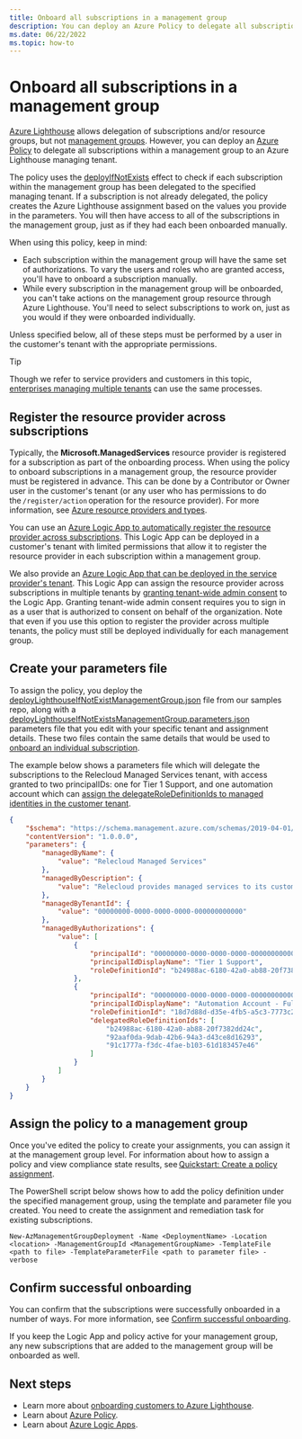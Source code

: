 ```yaml
---
title: Onboard all subscriptions in a management group
description: You can deploy an Azure Policy to delegate all subscriptions within a management group to an Azure Lighthouse managing tenant.
ms.date: 06/22/2022
ms.topic: how-to
---
```


# Onboard all subscriptions in a management group

[Azure Lighthouse](../overview.md) allows delegation of subscriptions and/or resource groups, but not [management groups](../../governance/management-groups/overview.md). However, you can deploy an [Azure Policy](https://github.com/Azure/Azure-Lighthouse-samples/tree/master/templates/policy-delegate-management-groups) to delegate all subscriptions within a management group to an Azure Lighthouse managing tenant.

The policy uses the [deployIfNotExists](../../governance/policy/concepts/effects.md#deployifnotexists) effect to check if each subscription within the management group has been delegated to the specified managing tenant. If a subscription is not already delegated, the policy creates the Azure Lighthouse assignment based on the values you provide in the parameters. You will then have access to all of the subscriptions in the management group, just as if they had each been onboarded manually.

When using this policy, keep in mind:

- Each subscription within the management group will have the same set of authorizations. To vary the users and roles who are granted access, you'll have to onboard a subscription manually.
- While every subscription in the management group will be onboarded, you can't take actions on the management group resource through Azure Lighthouse. You'll need to select subscriptions to work on, just as you would if they were onboarded individually.

Unless specified below, all of these steps must be performed by a user in the customer's tenant with the appropriate permissions.

> [!TIP]
> Though we refer to service providers and customers in this topic, [enterprises managing multiple tenants](../concepts/enterprise.md) can use the same processes.

## Register the resource provider across subscriptions

Typically, the **Microsoft.ManagedServices** resource provider is registered for a subscription as part of the onboarding process. When using the policy to onboard subscriptions in a management group, the resource provider must be registered in advance. This can be done by a Contributor or Owner user in the customer's tenant (or any user who has permissions to do the `/register/action` operation for the resource provider). For more information, see [Azure resource providers and types](../../azure-resource-manager/management/resource-providers-and-types.md).

You can use an [Azure Logic App to automatically register the resource provider across subscriptions](https://github.com/Azure/Azure-Lighthouse-samples/tree/master/templates/register-managed-services-rp-customer). This Logic App can be deployed in a customer's tenant with limited permissions that allow it to register the resource provider in each subscription within a management group.

We also provide an [Azure Logic App that can be deployed in the service provider's tenant](https://github.com/Azure/Azure-Lighthouse-samples/tree/master/templates/register-managed-services-rp-partner). This Logic App can assign the resource provider across subscriptions in multiple tenants by [granting tenant-wide admin consent](../../active-directory/manage-apps/grant-admin-consent.md) to the Logic App. Granting tenant-wide admin consent requires you to sign in as a user that is authorized to consent on behalf of the organization. Note that even if you use this option to register the provider across multiple tenants, the policy must still be deployed individually for each management group.

## Create your parameters file

To assign the policy, you deploy the [deployLighthouseIfNotExistManagementGroup.json](https://github.com/Azure/Azure-Lighthouse-samples/blob/master/templates/policy-delegate-management-groups/deployLighthouseIfNotExistManagementGroup.json) file from our samples repo, along with a [deployLighthouseIfNotExistsManagementGroup.parameters.json](https://github.com/Azure/Azure-Lighthouse-samples/blob/master/templates/policy-delegate-management-groups/deployLighthouseIfNotExistsManagementGroup.parameters.json) parameters file that you edit with your specific tenant and assignment details. These two files contain the same details that would be used to [onboard an individual subscription](onboard-customer.md).

The example below shows a parameters file which will delegate the subscriptions to the Relecloud Managed Services tenant, with access granted to two principalIDs: one for Tier 1 Support, and one automation account which can [assign the delegateRoleDefinitionIds to managed identities in the customer tenant](deploy-policy-remediation.md#create-a-user-who-can-assign-roles-to-a-managed-identity-in-the-customer-tenant).

```json
{ 
    "$schema": "https://schema.management.azure.com/schemas/2019-04-01/deploymentParameters.json#", 
    "contentVersion": "1.0.0.0", 
    "parameters": { 
        "managedByName": { 
            "value": "Relecloud Managed Services" 
        }, 
        "managedByDescription": { 
            "value": "Relecloud provides managed services to its customers" 
        }, 
        "managedByTenantId": { 
            "value": "00000000-0000-0000-0000-000000000000" 
        }, 
        "managedByAuthorizations": { 
            "value": [ 
                { 
                    "principalId": "00000000-0000-0000-0000-000000000000", 
                    "principalIdDisplayName": "Tier 1 Support", 
                    "roleDefinitionId": "b24988ac-6180-42a0-ab88-20f7382dd24c" 
                }, 
                { 
                    "principalId": "00000000-0000-0000-0000-000000000000", 
                    "principalIdDisplayName": "Automation Account - Full access", 
                    "roleDefinitionId": "18d7d88d-d35e-4fb5-a5c3-7773c20a72d9", 
                    "delegatedRoleDefinitionIds": [ 
                        "b24988ac-6180-42a0-ab88-20f7382dd24c", 
                        "92aaf0da-9dab-42b6-94a3-d43ce8d16293", 
                        "91c1777a-f3dc-4fae-b103-61d183457e46" 
                    ] 
                }                 
            ] 
        } 
    } 
} 
```

## Assign the policy to a management group  

Once you've edited the policy to create your assignments, you can assign it at the management group level. For information about how to assign a policy and view compliance state results, see [Quickstart: Create a policy assignment](../../governance/policy/assign-policy-portal.md).

The PowerShell script below shows how to add the policy definition under the specified management group, using the template and parameter file you created. You need to create the assignment and remediation task for existing subscriptions.

```azurepowershell-interactive
New-AzManagementGroupDeployment -Name <DeploymentName> -Location <location> -ManagementGroupId <ManagementGroupName> -TemplateFile <path to file> -TemplateParameterFile <path to parameter file> -verbose
```

## Confirm successful onboarding

You can confirm that the subscriptions were successfully onboarded in a number of ways. For more information, see [Confirm successful onboarding](onboard-customer.md#confirm-successful-onboarding).

If you keep the Logic App and policy active for your management group, any new subscriptions that are added to the management group will be onboarded as well.

## Next steps

- Learn more about [onboarding customers to Azure Lighthouse](onboard-customer.md).
- Learn about [Azure Policy](../../governance/policy/index.yml).
- Learn about [Azure Logic Apps](../../logic-apps/logic-apps-overview.md).
